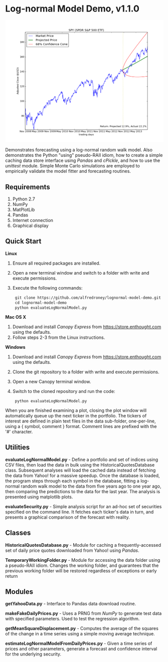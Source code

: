 Log-normal Model Demo, v1.1.0
=====================

![Plot for an ETF](https://github.com/alfredroney/lognormal-model-demo/raw/screenshots/screenshot_SPY.png)

Demonstrates forecasting using a log-normal random walk model. Also demonstrates the Python "using" pseudo-RAII idiom, how to create a simple caching data store interface using *Pandas* and *cPickle*, and how to use the *unittest* module. Simple Monte Carlo simulations are employed to empirically validate the model fitter and forecasting routines.

Requirements
------------
1. Python 2.7
1. NumPy
1. MatPlotLib
1. Pandas
1. Internet connection
1. Graphical display

Quick Start
-----------
**Linux**

1. Ensure all required packages are installed.
1. Open a new terminal window and switch to a folder with write and execute permissions.
1. Execute the following commands:
    
        git clone https://github.com/alfredroney/lognormal-model-demo.git
        cd lognormal-model-demo
        python evaluateLogNormalModel.py

**Mac OS X**

1. Download and install *Canopy Express* from https://store.enthought.com using the defaults.
1. Follow steps 2-3 from the Linux instructions.

**Windows**

1. Download and install *Canopy Express* from https://store.enthought.com using the defaults.
1. Clone the git repository to a folder with write and execute permissions.
1. Open a new Canopy terminal window.
1. Switch to the cloned repository and run the code:
    

        python evaluateLogNormalModel.py

When you are finished examining a plot, closing the plot window will automatically queue up the next ticker in the portfolio. The tickers of interest are defined in plain text files in the data sub-folder, one-per-line, using a { symbol, comment } format. Comment lines are prefixed with the '#' character.

Utilities
--------

**evaluateLogNormalModel.py** - Define a portfolio and set of indices using CSV files, then load the data in bulk using the HistoricalQuotesDatabase class. Subsequent analyses will load the cached data instead of fetching the data from Yahoo! for a massive speedup. Once the database is loaded, the program steps through each symbol in the database, fitting a log-normal random walk model to the data from five years ago to one year ago, then comparing the predictions to the data for the last year. The analysis is presented using matplotlib plots.

**evaluateSecurity.py** - Simple analysis script for an ad-hoc set of securities specified on the command line. It fetches each ticker's data in turn, and presents a graphical comparison of the forecast with reality.

Classes
-------

**HistoricalQuotesDatabase.py** - Module for caching a frequently-accessed set of daily price quotes downloaded from Yahoo! using *Pandas*.

**TemporaryWorkingFolder.py** - Module for accessing the data folder using a pseudo-RAII idiom. Changes the working folder, and guarantees that the previous working folder will be restored regardless of exceptions or early return

Modules
-------

**getYahooData.py** - Interface to Pandas data download routine.

**makeFakeDailyPrices.py** - Uses a PRNG from *NumPy* to generate test data with specified parameters. Used to test the regression algorithm.

**getMeanSquareDisplacement.py** - Computes the average of the squares of the change in a time series using a simple moving average technique.

**estimateLogNormalModelFromDailyPrices.py** - Given a time series of prices and other parameters, generate a forecast and confidence interval for the underlying security.



